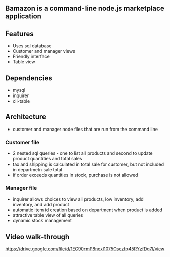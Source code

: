 ## Bamazon is a command-line node.js marketplace application

## Features
* Uses sql database
* Customer and manager views
* Friendly interface
* Table view

## Dependencies
* mysql
* inquirer
* cli-table

## Architecture
* customer and manager node files that are run from the command line

### Customer file
* 2 nested sql queries - one to list all products and second to update product quantities and total sales
* tax and shipping is calculated in total sale for customer, but not included in departmetn sale total
* if order exceeds quantities in stock, purchase is not allowed

### Manager file
* inquirer allows choices to view all products, low inventory, add inventory, and add product
* automatic item id creation based on department when product is added
* attractive table view of all queries
* dynamic stock management

## Video walk-through
https://drive.google.com/file/d/1EC90rmP8noxl1075Osezfp45RYzfDq7l/view




